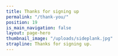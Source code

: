 ```yaml
---
title: Thanks for signing up
permalink: "/thank-you/"
position: 19
is_main_navigation: false
layout: page-hero
thumbnail_image: "/uploads/sideplank.jpg"
strapline: Thanks for signing up.
---
```


